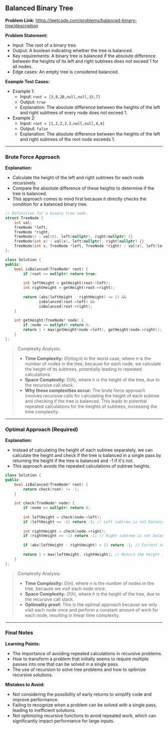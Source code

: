 ## Balanced Binary Tree
**Problem Link:** https://leetcode.com/problems/balanced-binary-tree/description

**Problem Statement:**
- Input: The root of a binary tree.
- Output: A boolean indicating whether the tree is balanced.
- Key requirements: A binary tree is balanced if the absolute difference between the heights of its left and right subtrees does not exceed 1 for all nodes.
- Edge cases: An empty tree is considered balanced.

**Example Test Cases:**
- Example 1:
  - Input: `root = [3,9,20,null,null,15,7]`
  - Output: `true`
  - Explanation: The absolute difference between the heights of the left and right subtrees of every node does not exceed 1.
- Example 2:
  - Input: `root = [1,2,2,3,3,null,null,4,4]`
  - Output: `false`
  - Explanation: The absolute difference between the heights of the left and right subtrees of the root node exceeds 1.

---

### Brute Force Approach
**Explanation:**
- Calculate the height of the left and right subtrees for each node recursively.
- Compare the absolute difference of these heights to determine if the tree is balanced.
- This approach comes to mind first because it directly checks the condition for a balanced binary tree.

```cpp
// Definition for a binary tree node.
struct TreeNode {
    int val;
    TreeNode *left;
    TreeNode *right;
    TreeNode() : val(0), left(nullptr), right(nullptr) {}
    TreeNode(int x) : val(x), left(nullptr), right(nullptr) {}
    TreeNode(int x, TreeNode *left, TreeNode *right) : val(x), left(left), right(right) {}
};

class Solution {
public:
    bool isBalanced(TreeNode* root) {
        if (root == nullptr) return true;
        
        int leftHeight = getHeight(root->left);
        int rightHeight = getHeight(root->right);
        
        return (abs(leftHeight - rightHeight) <= 1) && 
               isBalanced(root->left) && 
               isBalanced(root->right);
    }
    
    int getHeight(TreeNode* node) {
        if (node == nullptr) return 0;
        return 1 + max(getHeight(node->left), getHeight(node->right));
    }
};
```

> Complexity Analysis:
> - **Time Complexity:** $O(n \log n)$ in the worst case, where $n$ is the number of nodes in the tree, because for each node, we calculate the height of its subtrees, potentially leading to repeated calculations.
> - **Space Complexity:** $O(h)$, where $h$ is the height of the tree, due to the recursive call stack.
> - **Why these complexities occur:** The brute force approach involves recursive calls for calculating the height of each subtree and checking if the tree is balanced. This leads to potential repeated calculations for the heights of subtrees, increasing the time complexity.

---

### Optimal Approach (Required)
**Explanation:**
- Instead of calculating the height of each subtree separately, we can calculate the height and check if the tree is balanced in a single pass by returning the height if the tree is balanced and -1 if it's not.
- This approach avoids the repeated calculations of subtree heights.

```cpp
class Solution {
public:
    bool isBalanced(TreeNode* root) {
        return check(root) != -1;
    }
    
    int check(TreeNode* node) {
        if (node == nullptr) return 0;
        
        int leftHeight = check(node->left);
        if (leftHeight == -1) return -1; // Left subtree is not balanced
        
        int rightHeight = check(node->right);
        if (rightHeight == -1) return -1; // Right subtree is not balanced
        
        if (abs(leftHeight - rightHeight) > 1) return -1; // Current node is not balanced
        
        return 1 + max(leftHeight, rightHeight); // Return the height if balanced
    }
};
```

> Complexity Analysis:
> - **Time Complexity:** $O(n)$, where $n$ is the number of nodes in the tree, because we visit each node once.
> - **Space Complexity:** $O(h)$, where $h$ is the height of the tree, due to the recursive call stack.
> - **Optimality proof:** This is the optimal approach because we only visit each node once and perform a constant amount of work for each node, resulting in linear time complexity.

---

### Final Notes

**Learning Points:**
- The importance of avoiding repeated calculations in recursive problems.
- How to transform a problem that initially seems to require multiple passes into one that can be solved in a single pass.
- The use of recursion to solve tree problems and how to optimize recursive solutions.

**Mistakes to Avoid:**
- Not considering the possibility of early returns to simplify code and improve performance.
- Failing to recognize when a problem can be solved with a single pass, leading to inefficient solutions.
- Not optimizing recursive functions to avoid repeated work, which can significantly impact performance for large inputs.